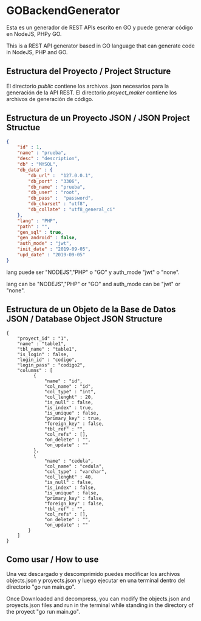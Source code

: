 # GOBackendGenerator

Esta es un generador de REST APIs escrito en GO y puede generar código en NodeJS, PHPy GO.

This is a REST API generator based in GO language that can generate code in NodeJS, PHP and GO.

## Estructura del Proyecto / Project Structure

El directorio *public* contiene los archivos .json necesarios para la generación de la API REST.
El directorio *proyect_maker* contiene los archivos de generación de código.

## Estructura de un Proyecto JSON / JSON Project Structue
```json
{
    "id" : 1,
    "name" : "prueba",
    "desc" : "description",
    "db" : "MYSQL",
    "db_data" : {
        "db_url" :  "127.0.0.1",
        "db_port" : "3306",
        "db_name" : "prueba",
        "db_user" : "root",
        "db_pass" :  "password",
        "db_charset" : "utf8",
        "db_collate" : "utf8_general_ci"
    },
    "lang" : "PHP", 
    "path" : "",
    "gen_sql" : true, 
    "gen_android" : false,    
    "auth_mode" : "jwt",     
    "init_date" : "2019-09-05",
    "upd_date" : "2019-09-05"
}
```
lang puede ser "NODEJS","PHP" o "GO" y auth_mode "jwt" o "none".

lang can be "NODEJS","PHP" or "GO" and auth_mode can be "jwt" or "none".

## Estructura de un Objeto de la Base de Datos JSON / Database Object JSON Structure

```
{
    "proyect_id" : "1",
    "name" : "table1",
    "tbl_name" : "table1",
    "is_login" : false,
    "login_id" : "codigo",
    "login_pass" : "codigo2",
    "columns" : [
          {
              "name" : "id",
              "col_name" : "id",
              "col_type" : "int",
              "col_lenght" : 20,
              "is_null" : false,
              "is_index" : true,
              "is_unique" : false,
              "primary_key" : true,
              "foreign_key" : false,
              "tbl_ref" : "",
              "col_refs" : [],
              "on_delete" : "",
              "on_update" : ""
          },
          {
              "name" : "cedula",
              "col_name" : "cedula",
              "col_type" : "varchar",
              "col_lenght" : 40,
              "is_null" : false,
              "is_index" : false,
              "is_unique" : false,
              "primary_key" : false,
              "foreign_key" : false,
              "tbl_ref" : "",
              "col_refs" : [],
              "on_delete" : "",
              "on_update" : ""
        }
    ]
}
```

## Como usar / How to use
Una vez descargado y descomprimido puedes modificar los archivos objects.json y proyects.json y luego ejecutar en una terminal dentro del directorio "go run main.go".

Once Downloaded and decompress, you can modify the objects.json and proyects.json files and run in the terminal while standing in the directory of the proyect "go run main.go".
